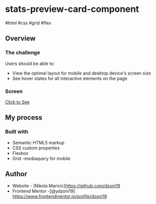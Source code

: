 # stats-preview-card-component
#html #css #grid #flex

## Overview

### The challenge

Users should be able to:

- View the optimal layout for mobile and desktop device's screen size
- See hover states for all interactive elements on the page

### Screen



<a href="">Click to See</a>


## My process

### Built with

- Semantic HTML5 markup
- CSS custom properties
- Flexbox
- Grid
-mediaquery for mobile


## Author

- Website - [Nikola Maricic]https://github.com/dzoni19
- Frontend Mentor -[@ydzoni19] https://www.frontendmentor.io/profile/dzoni19
